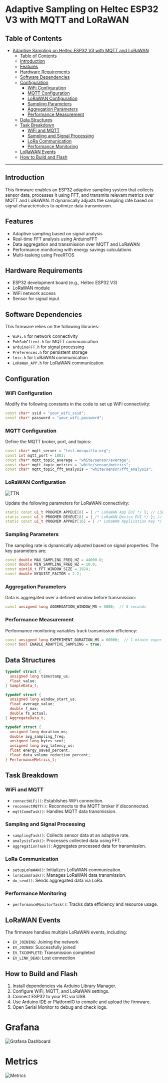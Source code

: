 ﻿# Adaptive Sampling on Heltec ESP32 V3 with MQTT and LoRaWAN

## Table of Contents

- [Adaptive Sampling on Heltec ESP32 V3 with MQTT and LoRaWAN](#adaptive-sampling-on-heltec-esp32-v3-with-mqtt-and-lorawan)
  - [Table of Contents](#table-of-contents)
  - [Introduction](#introduction)
  - [Features](#features)
  - [Hardware Requirements](#hardware-requirements)
  - [Software Dependencies](#software-dependencies)
  - [Configuration](#configuration)
    - [WiFi Configuration](#wifi-configuration)
    - [MQTT Configuration](#mqtt-configuration)
    - [LoRaWAN Configuration](#lorawan-configuration)
    - [Sampling Parameters](#sampling-parameters)
    - [Aggregation Parameters](#aggregation-parameters)
    - [Performance Measurement](#performance-measurement)
  - [Data Structures](#data-structures)
  - [Task Breakdown](#task-breakdown)
    - [WiFi and MQTT](#wifi-and-mqtt)
    - [Sampling and Signal Processing](#sampling-and-signal-processing)
    - [LoRa Communication](#lora-communication)
    - [Performance Monitoring](#performance-monitoring)
  - [LoRaWAN Events](#lorawan-events)
  - [How to Build and Flash](#how-to-build-and-flash)

---

## Introduction

This firmware enables an ESP32 adaptive sampling system that collects sensor data, processes it using FFT, and transmits relevant metrics over MQTT and LoRaWAN. It dynamically adjusts the sampling rate based on signal characteristics to optimize data transmission.

## Features

- Adaptive sampling based on signal analysis
- Real-time FFT analysis using ArduinoFFT
- Data aggregation and transmission over MQTT and LoRaWAN
- Performance monitoring with energy savings calculations
- Multi-tasking using FreeRTOS

## Hardware Requirements

- ESP32 development board (e.g., Heltec ESP32 V3)
- LoRaWAN module
- WiFi network access
- Sensor for signal input

## Software Dependencies

This firmware relies on the following libraries:

- `WiFi.h` for network connectivity
- `PubSubClient.h` for MQTT communication
- `arduinoFFT.h` for signal processing
- `Preferences.h` for persistent storage
- `lmic.h` for LoRaWAN communication
- `LoRaWan_APP.h` for LoRaWAN communication

## Configuration

### WiFi Configuration

Modify the following constants in the code to set up WiFi connectivity:
```cpp
const char* ssid = "your_wifi_ssid";
const char* password = "your_wifi_password";
```

### MQTT Configuration

Define the MQTT broker, port, and topics:
```cpp
const char* mqtt_server = "test.mosquitto.org";
const int mqtt_port = 1883;
const char* mqtt_topic_average = "white/sensor/average";
const char* mqtt_topic_metrics = "white/sensor/metrics";
const char* mqtt_topic_fft_analysis = "white/sensor/fft_analysis";
```

### LoRaWAN Configuration
![TTN](https://github.com/najeh-halawani/IoT-Adaptive-Sampling-MQTT-LoRa/blob/main/esp32-ttn.png)

Update the following parameters for LoRaWAN connectivity:
```cpp
static const u1_t PROGMEM APPEUI[8] = { /* LoRaWAN App EUI */ }; // LSB
static const u1_t PROGMEM DEVEUI[8] = { /* LoRaWAN Device EUI */ }; // LSB
static const u1_t PROGMEM APPKEY[16] = { /* LoRaWAN Application Key */ }; // MSB
```

### Sampling Parameters

The sampling rate is dynamically adjusted based on signal properties. The key parameters are:
```cpp
const double MAX_SAMPLING_FREQ_HZ = 44000.0;
const double MIN_SAMPLING_FREQ_HZ = 10.0;
const uint16_t FFT_WINDOW_SIZE = 1024;
const double NYQUIST_FACTOR = 2.2;
```

### Aggregation Parameters

Data is aggregated over a defined window before transmission:
```cpp
const unsigned long AGGREGATION_WINDOW_MS = 5000;  // 5 seconds
```

### Performance Measurement

Performance monitoring variables track transmission efficiency:
```cpp
const unsigned long EXPERIMENT_DURATION_MS = 60000;  // 1-minute experiment
const bool ENABLE_ADAPTIVE_SAMPLING = true;
```

## Data Structures

```cpp
typedef struct {
  unsigned long timestamp_us;
  float value;
} SampleData_t;

typedef struct {
  unsigned long window_start_us;
  float average_value;
  double f_max;
  double fs_actual;
} AggregateData_t;

typedef struct {
  unsigned long duration_ms;
  double avg_sampling_freq;
  unsigned long bytes_sent;
  unsigned long avg_latency_us;
  float energy_saved_percent;
  float data_volume_reduction_percent;
} PerformanceMetrics_t;
```

## Task Breakdown

### WiFi and MQTT
- `connectWiFi()`: Establishes WiFi connection.
- `reconnectMQTT()`: Reconnects to the MQTT broker if disconnected.
- `mqttCommTask()`: Handles MQTT data transmission.

### Sampling and Signal Processing
- `samplingTask()`: Collects sensor data at an adaptive rate.
- `analysisTask()`: Processes collected data using FFT.
- `aggregationTask()`: Aggregates processed data for transmission.

### LoRa Communication
- `setupLoRaWAN()`: Initializes LoRaWAN communication.
- `loraCommTask()`: Manages LoRaWAN data transmission.
- `do_send()`: Sends aggregated data via LoRa.

### Performance Monitoring
- `performanceMonitorTask()`: Tracks data efficiency and resource usage.

## LoRaWAN Events
The firmware handles multiple LoRaWAN events, including:

- `EV_JOINING`: Joining the network
- `EV_JOINED`: Successfully joined
- `EV_TXCOMPLETE`: Transmission completed
- `EV_LINK_DEAD`: Lost connection

## How to Build and Flash

1. Install dependencies via Arduino Library Manager.
2. Configure WiFi, MQTT, and LoRaWAN settings.
3. Connect ESP32 to your PC via USB.
4. Use Arduino IDE or PlatformIO to compile and upload the firmware.
5. Open Serial Monitor to debug and check logs.



# Grafana 
![Grafana Dashboard](https://github.com/najeh-halawani/IoT-Adaptive-Sampling-MQTT-LoRa/blob/main/grafana-dashboard.png)


# Metrics 
![Metrics](https://github.com/najeh-halawani/IoT-Adaptive-Sampling-MQTT-LoRa/blob/main/metrics.png)
